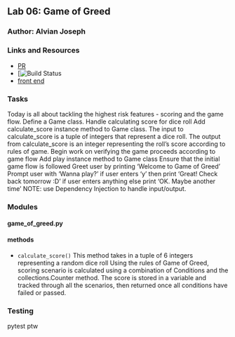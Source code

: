 ## Lab 06: Game of Greed

### Author: Alvian Joseph

### Links and Resources
* [PR](https://github.com/401-Python/game-of-greed)
* [![Build Status]()
* [front end]()

### Tasks
Today is all about tackling the highest risk features - scoring and the game flow.
Define a Game class.
Handle calculating score for dice roll
Add calculate_score instance method to Game class.
The input to calculate_score is a tuple of integers that represent a dice roll.
The output from calculate_score is an integer representing the roll’s score according to rules of game.
Begin work on verifying the game proceeds according to game flow
Add play instance method to Game class
Ensure that the initial game flow is followed
Greet user by printing ‘Welcome to Game of Greed’
Prompt user with ‘Wanna play?’
if user enters ‘y’ then print ‘Great! Check back tomorrow :D’
if user enters anything else print ‘OK. Maybe another time’
NOTE: use Dependency Injection to handle input/output.

### Modules
#### game_of_greed.py
  #### methods
  * ```calculate_score()```
  This method takes in a tuple of 6 integers representing a random dice roll
  Using the rules of Game of Greed, scoring scenario is calculated using a combination of
  Conditions and the collections.Counter method. The score is stored in a variable and tracked through all the scenarios, then returned once all conditions have failed or passed.





### Testing
  pytest
  ptw
  

